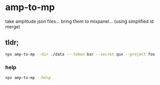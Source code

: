# amp-to-mp
 take amplitude json files... bring them to mixpanel... (using simplified id merge)

## tldr;
```bash
npx amp-to-mp --dir ./data ---token bar --secret qux --project foo
```

### help
```bash
npx amp-to-mp --help
```

